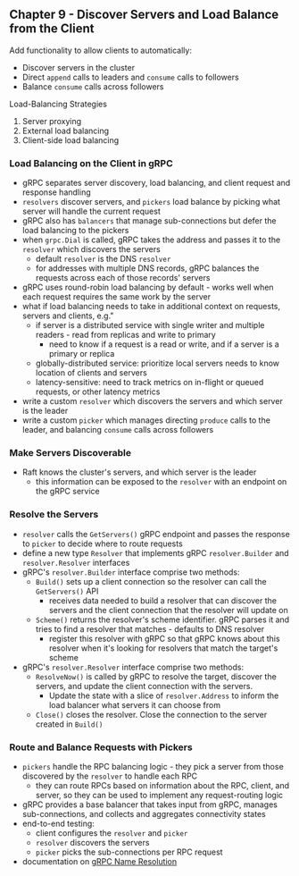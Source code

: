 ## Chapter 9 - Discover Servers and Load Balance from the Client

Add functionality to allow clients to automatically:
- Discover servers in the cluster
- Direct `append` calls to leaders and `consume` calls to followers
- Balance `consume` calls across followers

Load-Balancing Strategies
1. Server proxying
2. External load balancing
3. Client-side load balancing

### Load Balancing on the Client in gRPC
- gRPC separates server discovery, load balancing, and client request and response handling
- `resolvers` discover servers, and `pickers` load balance by picking what server will handle the current request
- gRPC also has `balancers` that manage sub-connections but defer the load balancing to the pickers
- when `grpc.Dial` is called, gRPC takes the address and passes it to the `resolver` which discovers the servers
  - default `resolver` is the DNS `resolver`
  - for addresses with multiple DNS records, gRPC balances the requests across each of those records' servers
- gRPC uses round-robin load balancing by default - works well when each request requires the same work by the server
- what if load balancing needs to take in additional context on requests, servers and clients, e.g."
  - if server is a distributed service with single writer and multiple readers - read from replicas and write to primary
    - need to know if a request is a read or write, and if a server is a primary or replica
  - globally-distributed service: prioritize local servers needs to know location of clients and servers
  - latency-sensitive: need to track metrics on in-flight or queued requests, or other latency metrics
- write a custom `resolver` which discovers the servers and which server is the leader
- write a custom `picker` which manages directing `produce` calls to the leader, and balancing `consume` calls across followers

### Make Servers Discoverable
- Raft knows the cluster's servers, and which server is the leader
  - this information can be exposed to the `resolver` with an endpoint on the gRPC service

### Resolve the Servers
- `resolver` calls the `GetServers()` gRPC endpoint and passes the response to `picker` to decide where to route requests
- define a new type `Resolver` that implements gRPC `resolver.Builder` and `resolver.Resolver` interfaces
- gRPC's `resolver.Builder` interface comprise two methods:
  - `Build()` sets up a client connection so the resolver can call the `GetServers()` API
    - receives data needed to build a resolver that can discover the servers and the client connection that the resolver will update on
  - `Scheme()` returns the resolver's scheme identifier. gRPC parses it and tries to find a resolver that matches - defaults to DNS resolver
    - register this resolver with gRPC so that gRPC knows about this resolver when it's looking for resolvers that match the target's scheme
- gRPC's `resolver.Resolver` interface comprise two methods:
  - `ResolveNow()` is called by gRPC to resolve the target, discover the servers, and update the client connection with the servers.
    - Update the state with a slice of `resolver.Address` to inform the load balancer what servers it can choose from
  - `Close()` closes the resolver. Close the connection to the server created in `Build()`

### Route and Balance Requests with Pickers
- `pickers` handle the RPC balancing logic - they pick a server from those discovered by the `resolver` to handle each RPC
  - they can route RPCs based on information about the RPC, client, and server, so they can be used to implement any request-routing logic
- gRPC provides a base balancer that takes input from gRPC, manages sub-connections, and collects and aggregates connectivity states
- end-to-end testing:
  - client configures the `resolver` and `picker`
  - `resolver` discovers the servers
  - `picker` picks the sub-connections per RPC request
- documentation on [gRPC Name Resolution](https://github.com/grpc/grpc/blob/master/doc/naming.md)

